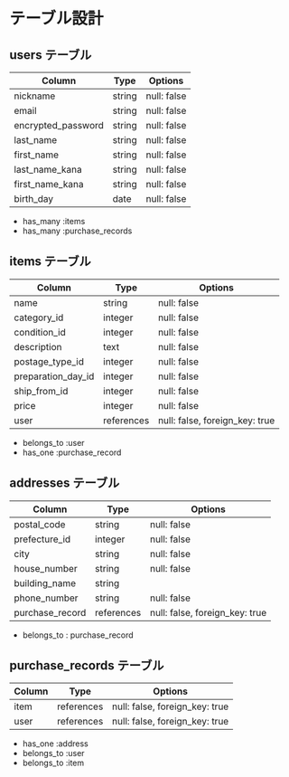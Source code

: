 # テーブル設計

## users テーブル

| Column             | Type   | Options     |
| ------------------ | ------ | ----------- |
| nickname           | string | null: false |
| email              | string | null: false |
| encrypted_password | string | null: false |
| last_name          | string | null: false |
| first_name         | string | null: false |
| last_name_kana     | string | null: false |
| first_name_kana    | string | null: false |
| birth_day          | date   | null: false |

- has_many :items
- has_many :purchase_records

## items テーブル

| Column             | Type          | Options     |
| ----------         | ----------    | ----------- |
| name               | string        | null: false |
| category_id        | integer       | null: false |
| condition_id       | integer       | null: false |
| description        | text          | null: false |
| postage_type_id    | integer       | null: false |
| preparation_day_id | integer       | null: false |
| ship_from_id       | integer       | null: false |
| price              | integer       | null: false |
| user               | references    | null: false, foreign_key: true |

- belongs_to :user
- has_one :purchase_record

## addresses テーブル

| Column               | Type       | Options     |
| ---------            | ---------- | ----------- |
| postal_code          | string     | null: false |
| prefecture_id       | integer    | null: false |
| city                 | string     | null: false |
| house_number         | string     | null: false |
| building_name        | string     |
| phone_number         | string    | null: false |
| purchase_record      | references | null: false, foreign_key: true |

- belongs_to : purchase_record

## purchase_records テーブル

| Column        | Type       | Options     |
| ---------     | ---------- | ----------- |
| item          | references | null: false, foreign_key: true |
| user          | references | null: false, foreign_key: true |

- has_one :address
- belongs_to  :user
- belongs_to  :item